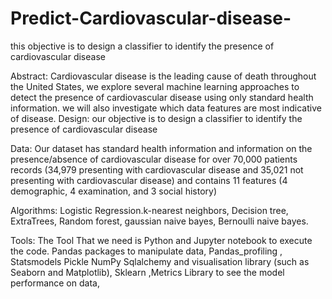 # Predict-Cardiovascular-disease-
this objective is to design a classifier to identify the presence of cardiovascular disease

Abstract:
Cardiovascular disease is the leading cause of death throughout the United States, we explore several machine learning approaches to detect the presence of cardiovascular disease using only standard health information. we will also investigate which data features are most indicative of disease.
Design: our objective is to design a classifier to identify the presence of cardiovascular disease

Data: Our dataset has standard health information and information on the presence/absence of cardiovascular disease for over 70,000 patients records (34,979 presenting with cardiovascular disease and 35,021 not presenting with cardiovascular disease) and contains 11 features (4 demographic, 4 examination, and 3 social history)

Algorithms:
Logistic Regression.k-nearest neighbors, Decision tree, ExtraTrees, Random forest, gaussian naive bayes, Bernoulli naive bayes.

Tools: 
The Tool That we need is Python and Jupyter notebook to execute the code. Pandas packages to manipulate data, Pandas_profiling , Statsmodels Pickle NumPy Sqlalchemy and visualisation library (such as Seaborn and Matplotlib), Sklearn ,Metrics Library to see the model performance on data, 
